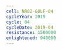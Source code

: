 ```yaml
---
cell: NR02-GOLF-04
cycleYear: 2019
cycle: 04
cycleDate: 2019-04
resistance: 1500000
enlightened: 948000 
---
```

      